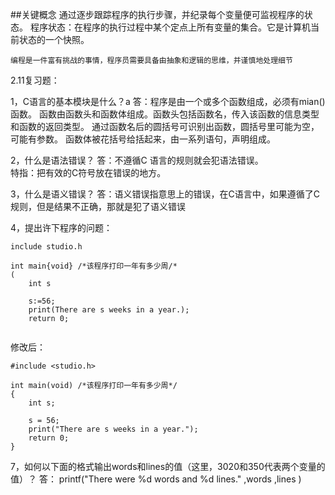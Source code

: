 
##关键概念
    通过逐步跟踪程序的执行步骤，并纪录每个变量便可监视程序的状态。
    程序状态：在程序的执行过程中某个定点上所有变量的集合。它是计算机当前状态的一个快照。


    编程是一件富有挑战的事情，程序员需要具备由抽象和逻辑的思维，并谨慎地处理细节
    

2.11复习题：

1，C语言的基本模块是什么？a
    答：程序是由一个或多个函数组成，必须有mian()函数。
    函数由函数头和函数体组成。函数头包括函数名，传入该函数的信息类型和函数的返回类型。
    通过函数名后的圆括号可识别出函数，圆括号里可能为空，可能有参数。
    函数体被花括号给括起来，由一系列语句，声明组成。

2，什么是语法错误？
    答：不遵循C 语言的规则就会犯语法错误。    
    特指：把有效的C符号放在错误的地方。


3，什么是语义错误？
    答：语义错误指意思上的错误，在C语言中，如果遵循了C规则，但是结果不正确，那就是犯了语义错误    

4，提出许下程序的问题：
```
include studio.h

int main{void} /*该程序打印一年有多少周/*
(
    int s

    s:=56;
    print(There are s weeks in a year.);
    return 0;
 
```
修改后：

```
#include <studio.h>

int main(void) /*该程序打印一年有多少周*/
{
    int s;

    s = 56;
    print("There are s weeks in a year.");
    return 0;
}
```

7，如何以下面的格式输出words和lines的值（这里，3020和350代表两个变量的值）？
    答： 
    printf("There were %d words and %d lines." ,words ,lines )


